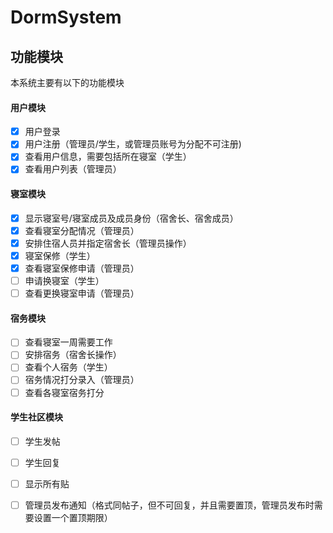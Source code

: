 # DormSystem

## 功能模块

本系统主要有以下的功能模块

#### 用户模块

- [x] 用户登录
- [x] 用户注册（管理员/学生，或管理员账号为分配不可注册)
- [x] 查看用户信息，需要包括所在寝室（学生）
- [x] 查看用户列表（管理员）

#### 寝室模块

- [x] 显示寝室号/寝室成员及成员身份（宿舍长、宿舍成员）
- [x] 查看寝室分配情况（管理员）
- [x] 安排住宿人员并指定宿舍长（管理员操作）
- [x] 寝室保修（学生）
- [x] 查看寝室保修申请（管理员）
- [ ] 申请换寝室（学生）
- [ ] 查看更换寝室申请（管理员）

#### 宿务模块

- [ ] 查看寝室一周需要工作
- [ ] 安排宿务（宿舍长操作）
- [ ] 查看个人宿务（学生）
- [ ] 宿务情况打分录入（管理员）
- [ ] 查看各寝室宿务打分

#### 学生社区模块

- [ ] 学生发帖
- [ ] 学生回复
- [ ] 显示所有贴
- [ ] 管理员发布通知（格式同帖子，但不可回复，并且需要置顶，管理员发布时需要设置一个置顶期限）

